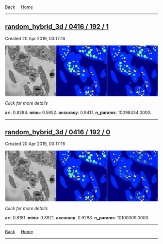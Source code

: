 
[Back](..)&nbsp;&nbsp;&nbsp;&nbsp;&nbsp;[Home](https://leapmanlab.github.io/snapshots)

---

<div class="summary"><a href="1"><h2>random_hybrid_3d / 0416 / 192 / 1</h2></a><p>Created 20 Apr 2019, 00:17:16
</p><a href="1"><img src="1/media/summary.png" align="center"></a><p>
<i>Click for more details</i>
</p></div>

**ari**: 0.8384. **miou**: 0.5652. **accuracy**: 0.9417. **n_params**: 10098434.0000. 

---

<div class="summary"><a href="0"><h2>random_hybrid_3d / 0416 / 192 / 0</h2></a><p>Created 20 Apr 2019, 00:17:16
</p><a href="0"><img src="0/media/summary.png" align="center"></a><p>
<i>Click for more details</i>
</p></div>

**ari**: 0.8181. **miou**: 0.3921. **accuracy**: 0.9263. **n_params**: 10100009.0000. 

---

[Back](..)&nbsp;&nbsp;&nbsp;&nbsp;&nbsp;[Home](https://leapmanlab.github.io/snapshots)

---